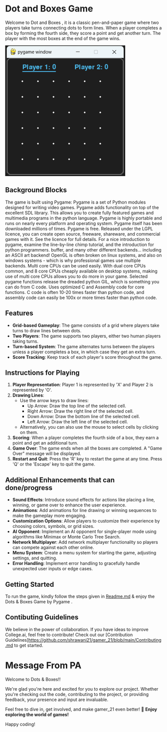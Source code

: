 # Dot and Boxes Game

Welcome to Dot and Boxes , it  is a classic pen-and-paper game where two players take turns connecting dots to form lines. When a player completes a box by forming the fourth side, they score a point and get another turn. The player with the most boxes at the end of the game wins.

![Dot and Boxes Game](images/display.png)

## Background Blocks 
 The game is built using Pygame:
 Pygame is a set of Python modules designed for writing video games. Pygame adds functionality on top of the excellent SDL library. This allows you to create fully featured games and multimedia programs in the python language.
 Pygame is highly portable and runs on nearly every platform and operating system.
 Pygame itself has been downloaded millions of times.
 Pygame is free. Released under the LGPL licence, you can create open source, freeware, shareware, and commercial games with it. See the licence for full details.
 For a nice introduction to pygame, examine the line-by-line chimp tutorial, and the introduction for python programmers. buffer, and many other different backends... including an ASCII art backend! OpenGL is often broken on linux systems, and also on windows systems - which is why professional games use multiple backends.
 Multi core CPUs can be used easily. With dual core CPUs common, and 8 core CPUs cheaply available on desktop systems, making use of multi core CPUs allows you to do more in your game. Selected pygame functions release the dreaded python GIL, which is something you can do from C code.
 Uses optimized C and Assembly code for core functions. C code is often 10-20 times faster than python code, and assembly code can easily be 100x or more times faster than python code.

## Features

- **Grid-based Gameplay**: The game consists of a grid where players take turns to draw lines between dots.
- **Two Players**: The game supports two players, either two human players taking turns.
- **Turn-based System**: The game alternates turns between the players unless a player completes a box, in     which case they get an extra turn.
- **Score Tracking**: Keep track of each player's score throughout the game.

## Instructions for Playing

1. **Player Representation**: Player 1 is represented by 'X' and Player 2 is represented by 'O'.
2. **Drawing Lines**:
   - Use the arrow keys to draw lines:
     - Up Arrow: Draw the top line of the selected cell.
     - Right Arrow: Draw the right line of the selected cell.
     - Down Arrow: Draw the bottom line of the selected cell.
     - Left Arrow: Draw the left line of the selected cell.
   - Alternatively, you can also use the mouse to select cells by clicking on them.
3. **Scoring**: When a player completes the fourth side of a box, they earn a point and get an additional turn.
4. **Game Over**: The game ends when all the boxes are completed. A "Game Over" message will be displayed.
5. **Restart and Quit**: Press the 'R' key to restart the game at any time. Press 'Q' or the 'Escape' key to quit the game.

## Additional Enhancements that can done/progress

- **Sound Effects**: Introduce sound effects for actions like placing a line, winning, or game over to enhance the user experience.
- **Animations**: Add animations for line drawing or winning sequences to make the gameplay more engaging.
- **Customization Options**: Allow players to customize their experience by choosing colors, symbols, or grid sizes.
- **AI Opponent**: Implement an AI opponent for single-player mode using algorithms like Minimax or Monte Carlo Tree Search.
- **Network Multiplayer**: Add network multiplayer functionality so players can compete against each other online.
- **Menu System**: Create a menu system for starting the game, adjusting settings, and quitting.
- **Error Handling**: Implement error handling to gracefully handle unexpected user inputs or edge cases.

 ## Getting  Started
 To run the game, kindly follow the steps given in [Readme.md](https://github.com/shrawani21/gamer_21/blob/main/README.md) & enjoy the Dots & Boxes Game by Pygame .

 
 ## Contibuting Guidelines 
  We believe in the power of collaboration. If you have ideas to improve College.ai, feel free to contribute! Check out our [Contribution Guidelines]https://github.com/shrawani21/gamer_21/blob/main/Contributing.md   to get started.

 # Message From PA

 Welcome to Dots & Boxes!!

We're glad you're here and excited for you to explore our project. Whether you're checking out the code, contributing to the project, or providing feedback, your presence and input are invaluable.

Feel free to dive in, get involved, and make gamer_21 even better!
🌟 **Enjoy exploring the world of games!**

Happy coding!